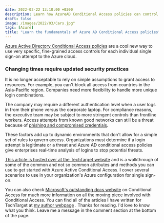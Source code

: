 ```yaml
---
date: 2022-02-22 13:10:00 +0300
description: Learn how AzureAD Conditional Access policies can control multi-factor authentication SSO attempts to the Azure cloud.
draft: false
image: /images/2022/03/Cars.jpg"
tags: [Azure]
title: "Learn the fundamentals of Azure AD Conditional Access policies"
---
```


[Azure Active Directory Conditional Access policies](https://docs.microsoft.com/en-us/azure/active-directory/conditional-access/concept-conditional-access-policy-common/?WT.mc_id=CDM-MVP-5004073) are a cool new way to use very specific, fine-grained access controls for each individual single sign-on attempt to the Azure cloud.

### ****Changing times require updated security practices****

It is no longer acceptable to rely on simple assumptions to grant access to resources. For example, you can't block all access from countries in the Asia-Pacific region. Companies need more flexibility to handle more unique login combinations.

The company may require a different authentication level when a user logs in from their phone versus the corporate laptop. For compliance reasons, the executive team may be subject to more stringent controls than frontline workers. Access attempts from known good networks can still be a threat because of [phishing and compromised credentials](https://www.techtarget.com/searchsecurity/tip/Nine-email-security-features-to-help-prevent-phishing-attacks).

These factors add up to dynamic environments that don't allow for a simple set of rules to govern access. Organizations must determine if a login attempt is legitimate or a threat and Azure AD conditional access policies give enterprises real-time analysis of logins to stop potential threats.

[This article is hosted over at the TechTarget website](https://www.techtarget.com/searchwindowsserver/tutorial/Build-your-knowledge-of-Azure-AD-conditional-access-policies) and is a walkthrough of some of the common and not so common attributes and methods you can use to get started with Azure Active Conditional Access. I cover several scenarios to use in your organization's Azure configuration for single sign-on.

You can also check [Microsoft's outstanding docs website](https://docs.microsoft.com/en-us/azure/active-directory/conditional-access/overview/?WT.mc_id=CDM-MVP-5004073) on Conditional Access for much more information on all the moving piece involved with Conditional Access. You can find all of the articles I have written for TechTarget at [my author webpage](https://www.techtarget.com/contributor/Mike-Kanakos) . Thanks for reading. I'd love to know what you think. Leave me a message in the comment section at the bottom of the page.
